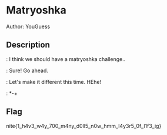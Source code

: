 # Matryoshka

Author: YouGuess

## Description

: I think we should have a matryoshka challenge..

: Sure! Go ahead.

: Let's make it different this time. HEhe!

: \*\-+

## Flag

nite{1_h4v3_w4y_700_m4ny_d0ll5_n0w_hmm_l4y3r5_0f_l1f3_ig}
